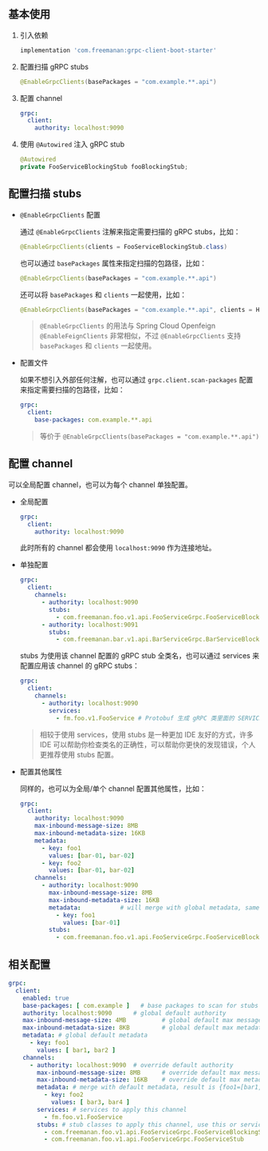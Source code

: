 ## 基本使用

1. 引入依赖

    ```groovy
    implementation 'com.freemanan:grpc-client-boot-starter'
    ```

2. 配置扫描 gRPC stubs

    ```java
    @EnableGrpcClients(basePackages = "com.example.**.api")
    ```

3. 配置 channel

    ```yaml
    grpc:
      client:
        authority: localhost:9090
    ```

4. 使用 `@Autowired` 注入 gRPC stub

    ```java
    @Autowired
    private FooServiceBlockingStub fooBlockingStub;
    ```

## 配置扫描 stubs

- `@EnableGrpcClients` 配置

  通过 `@EnableGrpcClients` 注解来指定需要扫描的 gRPC stubs，比如：

    ```java
    @EnableGrpcClients(clients = FooServiceBlockingStub.class)
    ```    

  也可以通过 `basePackages` 属性来指定扫描的包路径，比如：

    ```java
    @EnableGrpcClients(basePackages = "com.example.**.api")
    ```

  还可以将 `basePackages` 和 `clients` 一起使用，比如：

    ```java
    @EnableGrpcClients(basePackages = "com.example.**.api", clients = HealthBlockingStub.class)
    ```

  > `@EnableGrpcClients` 的用法与 Spring Cloud Openfeign `@EnableFeignClients` 非常相似，不过 `@EnableGrpcClients`
  支持 `basePackages` 和 `clients` 一起使用。

- 配置文件

  如果不想引入外部任何注解，也可以通过 `grpc.client.scan-packages` 配置来指定需要扫描的包路径，比如：

  ```yaml
  grpc:
    client:
      base-packages: com.example.**.api
  ```

  > 等价于 `@EnableGrpcClients(basePackages = "com.example.**.api")`

## 配置 channel

可以全局配置 channel，也可以为每个 channel 单独配置。

- 全局配置

  ```yaml
  grpc:
    client:
      authority: localhost:9090
  ```   

  此时所有的 channel 都会使用 `localhost:9090` 作为连接地址。

- 单独配置

  ```yaml
  grpc:
    client:
      channels:
        - authority: localhost:9090
          stubs:
            - com.freemanan.foo.v1.api.FooServiceGrpc.FooServiceBlockingStub
        - authority: localhost:9091
          stubs:
            - com.freemanan.bar.v1.api.BarServiceGrpc.BarServiceBlockingStub
  ```

  stubs 为使用该 channel 配置的 gRPC stub 全类名，也可以通过 services 来配置应用该 channel 的 gRPC stubs：

  ```yaml
  grpc:
    client:
      channels:
        - authority: localhost:9090
          services:
            - fm.foo.v1.FooService # Protobuf 生成 gRPC 类里面的 SERVICE_NAME 常量值，格式为：<package>.<service>
  ```

  > 相较于使用 services，使用 stubs 是一种更加 IDE 友好的方式，许多 IDE 可以帮助你检查类名的正确性，可以帮助你更快的发现错误，个人更推荐使用
  stubs 配置。

- 配置其他属性

  同样的，也可以为全局/单个 channel 配置其他属性，比如：

  ```yaml
  grpc:
    client:
      authority: localhost:9090
      max-inbound-message-size: 8MB
      max-inbound-metadata-size: 16KB
      metadata:
        - key: foo1
          values: [bar-01, bar-02]
        - key: foo2
          values: [bar-01, bar-02]
      channels:
        - authority: localhost:9090
          max-inbound-message-size: 8MB
          max-inbound-metadata-size: 16KB
          metadata:           # will merge with global metadata, same key will be overwritten, different key will be added, the result is: {foo1: [bar-01], foo2: [bar-01, bar-02]}
            - key: foo1
              values: [bar-01]
          stubs:
            - com.freemanan.foo.v1.api.FooServiceGrpc.FooServiceBlockingStub
  ```  

## 相关配置

```yaml
grpc:
  client:
    enabled: true
    base-packages: [ com.example ]   # base packages to scan for stubs
    authority: localhost:9090      # global default authority
    max-inbound-message-size: 4MB          # global default max message size
    max-inbound-metadata-size: 8KB         # global default max metadata size
    metadata: # global default metadata
      - key: foo1
        values: [ bar1, bar2 ]
    channels:
      - authority: localhost:9090  # override default authority
        max-inbound-message-size: 8MB      # override default max message size
        max-inbound-metadata-size: 16KB    # override default max metadata size
        metadata: # merge with default metadata, result is {foo1=[bar1, bar2], foo2=[bar3, bar4]}
          - key: foo2
            values: [ bar3, bar4 ]
        services: # services to apply this channel
          - fm.foo.v1.FooService
        stubs: # stub classes to apply this channel, use this or services, use this first if both set
          - com.freemanan.foo.v1.api.FooServiceGrpc.FooServiceBlockingStub
          - com.freemanan.foo.v1.api.FooServiceGrpc.FooServiceStub
```
